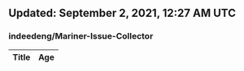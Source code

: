 ## Updated: September 2, 2021, 12:27 AM UTC


### indeedeng/Mariner-Issue-Collector
|**Title**|**Age**|
|:----|:----|